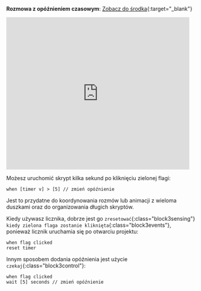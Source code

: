 **Rozmowa z opóźnieniem czasowym**: [Zobacz do środka](https://scratch.mit.edu/projects/594929840/editor){:target="_blank"}

<div class="scratch-preview">
  <iframe allowtransparency="true" width="485" height="402" src="https://scratch.mit.edu/projects/embed/594929840/?autostart=false" frameborder="0"></iframe>
</div>

Możesz uruchomić skrypt kilka sekund po kliknięciu zielonej flagi:

```blocks3
when [timer v] > [5] // zmień opóźnienie
```

Jest to przydatne do koordynowania rozmów lub animacji z wieloma duszkami oraz do organizowania długich skryptów.

Kiedy używasz licznika, dobrze jest go `zresetować`{:class="block3sensing"} `kiedy zielona flaga zostanie kliknięta`{:class="block3events"}, ponieważ licznik uruchamia się po otwarciu projektu:

```blocks3
when flag clicked
reset timer
```

Innym sposobem dodania opóźnienia jest użycie `czekaj`{:class="block3control"}:

```blocks3
when flag clicked
wait [5] seconds // zmień opóźnienie
```
